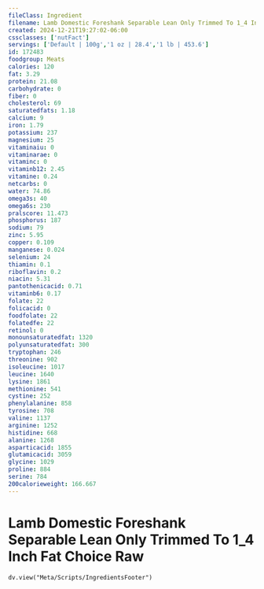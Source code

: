 ```yaml
---
fileClass: Ingredient
filename: Lamb Domestic Foreshank Separable Lean Only Trimmed To 1_4 Inch Fat Choice Raw
created: 2024-12-21T19:27:02-06:00
cssclasses: ['nutFact']
servings: ['Default | 100g','1 oz | 28.4','1 lb | 453.6']
id: 172483
foodgroup: Meats
calories: 120
fat: 3.29
protein: 21.08
carbohydrate: 0
fiber: 0
cholesterol: 69
saturatedfats: 1.18
calcium: 9
iron: 1.79
potassium: 237
magnesium: 25
vitaminaiu: 0
vitaminarae: 0
vitaminc: 0
vitaminb12: 2.45
vitamine: 0.24
netcarbs: 0
water: 74.86
omega3s: 40
omega6s: 230
pralscore: 11.473
phosphorus: 187
sodium: 79
zinc: 5.95
copper: 0.109
manganese: 0.024
selenium: 24
thiamin: 0.1
riboflavin: 0.2
niacin: 5.31
pantothenicacid: 0.71
vitaminb6: 0.17
folate: 22
folicacid: 0
foodfolate: 22
folatedfe: 22
retinol: 0
monounsaturatedfat: 1320
polyunsaturatedfat: 300
tryptophan: 246
threonine: 902
isoleucine: 1017
leucine: 1640
lysine: 1861
methionine: 541
cystine: 252
phenylalanine: 858
tyrosine: 708
valine: 1137
arginine: 1252
histidine: 668
alanine: 1268
asparticacid: 1855
glutamicacid: 3059
glycine: 1029
proline: 884
serine: 784
200calorieweight: 166.667
---
```


# Lamb Domestic Foreshank Separable Lean Only Trimmed To 1_4 Inch Fat Choice Raw

```dataviewjs
dv.view("Meta/Scripts/IngredientsFooter")
```